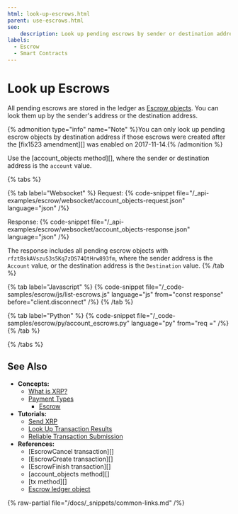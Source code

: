 ```yaml
---
html: look-up-escrows.html
parent: use-escrows.html
seo:
    description: Look up pending escrows by sender or destination address.
labels:
  - Escrow
  - Smart Contracts
---
```

# Look up Escrows

All pending escrows are stored in the ledger as [Escrow objects](../../../../concepts/payment-types/escrow.md). You can look them up by the sender's address or the destination address.

{% admonition type="info" name="Note" %}You can only look up pending escrow objects by destination address if those escrows were created after the [fix1523 amendment][] was enabled on 2017-11-14.{% /admonition %}

Use the [account_objects method][], where the sender or destination address is the `account` value.

{% tabs %}

{% tab label="Websocket" %}
Request:
{% code-snippet file="/_api-examples/escrow/websocket/account_objects-request.json" language="json" /%}

Response:
{% code-snippet file="/_api-examples/escrow/websocket/account_objects-response.json" language="json" /%}

The response includes all pending escrow objects with `rfztBskAVszuS3s5Kq7zDS74QtHrw893fm`, where the sender address is the `Account` value, or the destination address is the `Destination` value.
{% /tab %}

{% tab label="Javascript" %}
{% code-snippet file="/_code-samples/escrow/js/list-escrows.js" language="js" from="const response" before="client.disconnect" /%}
{% /tab %}

{% tab label="Python" %}
{% code-snippet file="/_code-samples/escrow/py/account_escrows.py" language="py"  from="req =" /%}
{% /tab %}

{% /tabs %}

## See Also

- **Concepts:**
    - [What is XRP?](../../../../introduction/what-is-xrp.md)
    - [Payment Types](../../../../concepts/payment-types/index.md)
        - [Escrow](../../../../concepts/payment-types/escrow.md)
- **Tutorials:**
    - [Send XRP](../../send-xrp.md)
    - [Look Up Transaction Results](../../../../concepts/transactions/finality-of-results/look-up-transaction-results.md)
    - [Reliable Transaction Submission](../../../../concepts/transactions/reliable-transaction-submission.md)
- **References:**
    - [EscrowCancel transaction][]
    - [EscrowCreate transaction][]
    - [EscrowFinish transaction][]
    - [account_objects method][]
    - [tx method][]
    - [Escrow ledger object](../../../../references/protocol/ledger-data/ledger-entry-types/escrow.md)

{% raw-partial file="/docs/_snippets/common-links.md" /%}
